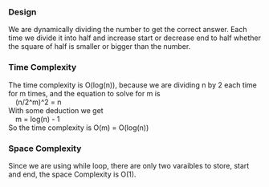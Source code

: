 ### Design

We are dynamically dividing the number to get the correct answer. Each time we divide it into half and increase start or decrease end to half whether the square of half is smaller or bigger than the number.

### Time Complexity

The time complexity is O(log(n)), because we are dividing n by 2 each time for m times, and the equation to solve for m is  
&emsp;(n/2^m)^2 = n  
With some deduction we get  
&emsp;m = log(n) - 1  
So the time complexity is O(m) = O(log(n))

### Space Complexity

Since we are using while loop, there are only two varaibles to store, start and end, the space Complexity is O(1).